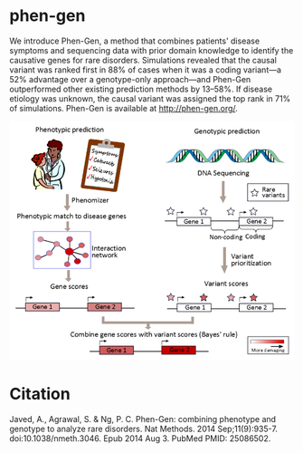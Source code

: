 # phen-gen

We introduce Phen-Gen, a method that combines patients' disease symptoms and sequencing data with prior domain knowledge to identify the causative genes for rare disorders. Simulations revealed that the causal variant was ranked first in 88% of cases when it was a coding variant—a 52% advantage over a genotype-only approach—and Phen-Gen outperformed other existing prediction methods by 13–58%. If disease etiology was unknown, the causal variant was assigned the top rank in 71% of simulations. Phen-Gen is available at http://phen-gen.org/.

![Overview](/figure1overview.png)

# Citation
Javed, A., Agrawal, S. & Ng, P. C. Phen-Gen: combining phenotype and genotype to analyze rare disorders. Nat Methods. 2014 Sep;11(9):935-7. doi:10.1038/nmeth.3046. Epub 2014 Aug 3. PubMed PMID: 25086502.

